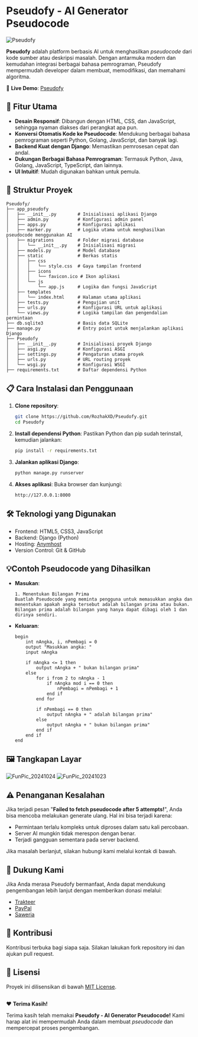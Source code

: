 # Pseudofy - AI Generator Pseudocode
![Pseudofy](https://github.com/user-attachments/assets/987fbe02-538c-43a3-bb0b-6ffd31ffbc9f)

**Pseudofy** adalah platform berbasis AI untuk menghasilkan _pseudocode_ dari kode sumber atau deskripsi masalah. Dengan antarmuka modern dan kemudahan integrasi berbagai bahasa pemrograman, Pseudofy mempermudah developer dalam membuat, memodifikasi, dan memahami algoritma.

🔗 **Live Demo**: [Pseudofy](https://pseudofy.rozhak.biz.id/)

## 🚀 Fitur Utama
- **Desain Responsif**: Dibangun dengan HTML, CSS, dan JavaScript, sehingga nyaman diakses dari perangkat apa pun.
- **Konversi Otomatis Kode ke Pseudocode**: Mendukung berbagai bahasa pemrograman seperti Python, Golang, JavaScript, dan banyak lagi.
- **Backend Kuat dengan Django**: Memastikan pemrosesan cepat dan andal.
- **Dukungan Berbagai Bahasa Pemrograman**: Termasuk Python, Java, Golang, JavaScript, TypeScript, dan lainnya.
- **UI Intuitif**: Mudah digunakan bahkan untuk pemula.

## 📂 Struktur Proyek
```plaintext
Pseudofy/
├── app_pseudofy
│   ├── __init__.py        # Inisialisasi aplikasi Django
│   ├── admin.py           # Konfigurasi admin panel
│   ├── apps.py            # Konfigurasi aplikasi
│   ├── marker.py          # Logika utama untuk menghasilkan pseudocode menggunakan AI
│   ├── migrations         # Folder migrasi database
│   │   └── __init__.py    # Inisialisasi migrasi
│   ├── models.py          # Model database
│   ├── static             # Berkas statis
│   │   ├── css
│   │   │   └── style.css  # Gaya tampilan frontend
│   │   ├── icons
│   │   │   └── favicon.ico # Ikon aplikasi
│   │   └── js
│   │       └── app.js     # Logika dan fungsi JavaScript
│   ├── templates
│   │   └── index.html     # Halaman utama aplikasi
│   ├── tests.py           # Pengujian unit
│   ├── urls.py            # Konfigurasi URL untuk aplikasi
│   └── views.py           # Logika tampilan dan pengendalian permintaan
├── db.sqlite3             # Basis data SQLite
├── manage.py              # Entry point untuk menjalankan aplikasi Django
├── Pseudofy
│   ├── __init__.py        # Inisialisasi proyek Django
│   ├── asgi.py            # Konfigurasi ASGI
│   ├── settings.py        # Pengaturan utama proyek
│   ├── urls.py            # URL routing proyek
│   └── wsgi.py            # Konfigurasi WSGI
├── requirements.txt       # Daftar dependensi Python
```

## 📋 Cara Instalasi dan Penggunaan
1. **Clone repository**:
    ```bash
    git clone https://github.com/RozhakXD/Pseudofy.git
    cd Pseudofy
    ```
2. **Install dependensi Python**: Pastikan Python dan pip sudah terinstall, kemudian jalankan:
    ```bash
    pip install -r requirements.txt
    ```
3. **Jalankan aplikasi Django**:
    ```bash
    python manage.py runserver
    ```
4. **Akses aplikasi**:
    Buka browser dan kunjungi:
    ```
    http://127.0.0.1:8000
    ```

## 🛠️ Teknologi yang Digunakan
- Frontend: HTML5, CSS3, JavaScript
- Backend: Django (Python)
- Hosting: [Anymhost](https://anymhost.id/)
- Version Control: Git & GitHub

## 💡Contoh Pseudocode yang Dihasilkan
- **Masukan**:
    ```plaintext
    1. Menentukan Bilangan Prima
    Buatlah Pseudocode yang meminta pengguna untuk memasukkan angka dan menentukan apakah angka tersebut adalah bilangan prima atau bukan. Bilangan prima adalah bilangan yang hanya dapat dibagi oleh 1 dan dirinya sendiri.
    ```
- **Keluaran**:
    ```plaintext
    begin
        int nAngka, i, nPembagi = 0
        output "Masukkan angka: "
        input nAngka
    
        if nAngka <= 1 then
            output nAngka + " bukan bilangan prima"
        else
            for i from 2 to nAngka - 1
                if nAngka mod i == 0 then
                    nPembagi = nPembagi + 1
                end if
            end for
    
            if nPembagi == 0 then
                output nAngka + " adalah bilangan prima"
            else
                output nAngka + " bukan bilangan prima"
            end if
        end if
    end
    ```

## 🖼️ Tangkapan Layar
![FunPic_20241024](https://github.com/user-attachments/assets/077c5e79-2257-4b77-85f1-9f877635c908)
![FunPic_20241023](https://github.com/user-attachments/assets/adc21815-7a99-4cd8-940b-4137b9cfab6d)

## ⚠️ Penanganan Kesalahan
Jika terjadi pesan "**Failed to fetch pseudocode after 5 attempts!**", Anda bisa mencoba melakukan generate ulang.
Hal ini bisa terjadi karena:

- Permintaan terlalu kompleks untuk diproses dalam satu kali percobaan.
- Server AI mungkin tidak merespon dengan benar.
- Terjadi gangguan sementara pada server backend.

Jika masalah berlanjut, silakan hubungi kami melalui kontak di bawah.

## 💖 Dukung Kami
Jika Anda merasa Pseudofy bermanfaat, Anda dapat mendukung pengembangan lebih lanjut dengan memberikan donasi melalui:

- [Trakteer](https://trakteer.id/rozhak_official/tip)
- [PayPal](https://paypal.me/rozhak9)
- [Saweria](https://saweria.co/rozhak9)

## 🤝 Kontribusi
Kontribusi terbuka bagi siapa saja. Silakan lakukan fork repository ini dan ajukan pull request.

## 📝 Lisensi
Proyek ini dilisensikan di bawah [MIT License](LICENSE).

##
❤️ **Terima Kasih!**

Terima kasih telah memakai **Pseudofy - AI Generator Pseudocode!** Kami harap alat ini mempermudah Anda dalam membuat _pseudocode_ dan mempercepat proses pengembangan.
##
